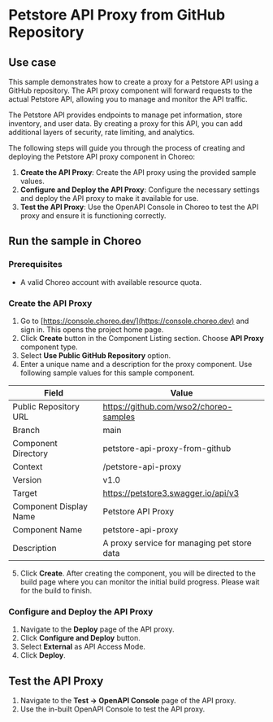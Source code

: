 # Petstore API Proxy from GitHub Repository

## Use case

This sample demonstrates how to create a proxy for a Petstore API using a GitHub repository. The API proxy component will forward requests to the actual Petstore API, allowing you to manage and monitor the API traffic.

The Petstore API provides endpoints to manage pet information, store inventory, and user data. By creating a proxy for this API, you can add additional layers of security, rate limiting, and analytics.

The following steps will guide you through the process of creating and deploying the Petstore API proxy component in Choreo:

1. **Create the API Proxy**: Create the API proxy using the provided sample values.
2. **Configure and Deploy the API Proxy**: Configure the necessary settings and deploy the API proxy to make it available for use.
4. **Test the API Proxy**: Use the OpenAPI Console in Choreo to test the API proxy and ensure it is functioning correctly.

## Run the sample in Choreo

### Prerequisites

- A valid Choreo account with available resource quota.

### Create the API Proxy

1. Go to [https://console.choreo.dev/](https://console.choreo.dev) and sign in. This opens the project home page.
2. Click **Create** button in the Component Listing section. Choose **API Proxy** component type.
3. Select **Use Public GitHub Repository** option.
4. Enter a unique name and a description for the proxy component. Use following sample values for this sample component.

| Field                  | Value                                                |
|------------------------|------------------------------------------------------|
| Public Repository URL  | https://github.com/wso2/choreo-samples               |
| Branch                 | main                                                 |
| Component Directory    | petstore-api-proxy-from-github                       |
| Context                | /petstore-api-proxy                                  |
| Version                | v1.0                                                 |
| Target                 | https://petstore3.swagger.io/api/v3                  |
| Component Display Name | Petstore API Proxy                                   |
| Component Name         | petstore-api-proxy                                   |
| Description            | A proxy service for managing pet store data          |

5. Click **Create**. After creating the component, you will be directed to the build page where you can monitor the initial build progress. Please wait for the build to finish.

### Configure and Deploy the API Proxy

1. Navigate to the **Deploy** page of the API proxy.
2. Click **Configure and Deploy** button.
3. Select **External** as API Access Mode.
4. Click **Deploy**.

## Test the API Proxy

1. Navigate to the **Test -> OpenAPI Console** page of the API proxy.
2. Use the in-built OpenAPI Console to test the API proxy.

